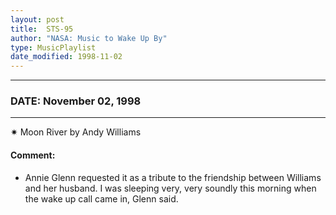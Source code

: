 ```yaml
---
layout: post
title:  STS-95
author: "NASA: Music to Wake Up By"
type: MusicPlaylist
date_modified: 1998-11-02
---
```


----
### DATE: November 02, 1998
----
✷ Moon River by Andy Williams

#### Comment:
* Annie Glenn requested it as a tribute to the friendship between Williams and her husband. I was sleeping very, very soundly this morning when the wake up call came in, Glenn said.
